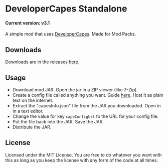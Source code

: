 DeveloperCapes Standalone
========================

#### Current version: v3.1

A simple mod that uses [DeveloperCapes](https://github.com/jadar/DeveloperCapes). Made for Mod Packs.

Downloads
---
Downloads are in the releases [here](https://github.com/jadar/DeveloperCapesStandalone/releases).

Usage
---
* Download mod JAR. Open the jar in a ZIP viewer (like 7-Zip).
* Create a config file called anything you want. Guide [here](https://github.com/jadar/DeveloperCapes#usage). Host it as plain text on the internet.
* Extract the "capesInfo.json" file from the JAR you downloaded. Open in in a text editor.
* Change the value for key ```capeConfigUrl``` to the URL for your config file.
* Put the file back into the JAR. Save the JAR.
* Distribute the JAR.

License
---
Licensed under the MIT License. You are free to do whatever you want with this as long as you keep the license with any form of the code at all times.
